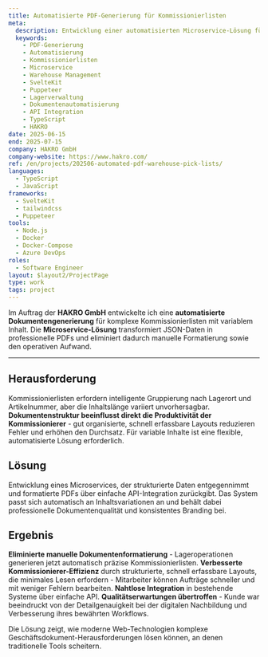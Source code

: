 ```yaml
---
title: Automatisierte PDF-Generierung für Kommissionierlisten
meta:
  description: Entwicklung einer automatisierten Microservice-Lösung für die PDF-Generierung von Kommissionierlisten bei HAKRO GmbH. Transformation von JSON-Daten in professionelle, strukturierte PDFs mit intelligenter Gruppierung und optimierter Benutzerfreundlichkeit für Lageroperationen.
  keywords:
    - PDF-Generierung
    - Automatisierung
    - Kommissionierlisten
    - Microservice
    - Warehouse Management
    - SvelteKit
    - Puppeteer
    - Lagerverwaltung
    - Dokumentenautomatisierung
    - API Integration
    - TypeScript
    - HAKRO
date: 2025-06-15
end: 2025-07-15
company: HAKRO GmbH
company-website: https://www.hakro.com/
ref: /en/projects/202506-automated-pdf-warehouse-pick-lists/
languages:
  - TypeScript
  - JavaScript
frameworks:
  - SvelteKit
  - tailwindcss
  - Puppeteer
tools:
  - Node.js
  - Docker
  - Docker-Compose
  - Azure DevOps
roles:
  - Software Engineer
layout: $layout2/ProjectPage
type: work
tags: project
---
```


Im Auftrag der **HAKRO GmbH** entwickelte ich eine **automatisierte Dokumentengenerierung** für komplexe Kommissionierlisten mit variablem Inhalt. Die **Microservice-Lösung** transformiert JSON-Daten in professionelle PDFs und eliminiert dadurch manuelle Formatierung sowie den operativen Aufwand.

---

## Herausforderung

Kommissionierlisten erfordern intelligente Gruppierung nach Lagerort und Artikelnummer, aber die Inhaltslänge variiert unvorhersagbar. **Dokumentenstruktur beeinflusst direkt die Produktivität der Kommissionierer** - gut organisierte, schnell erfassbare Layouts reduzieren Fehler und erhöhen den Durchsatz. Für variable Inhalte ist eine flexible, automatisierte Lösung erforderlich.

## Lösung

Entwicklung eines Microservices, der strukturierte Daten entgegennimmt und formatierte PDFs über einfache API-Integration zurückgibt. Das System passt sich automatisch an Inhaltsvariationen an und behält dabei professionelle Dokumentenqualität und konsistentes Branding bei.

## Ergebnis

**Eliminierte manuelle Dokumentenformatierung** - Lageroperationen generieren jetzt automatisch präzise Kommissionierlisten. **Verbesserte Kommissionierer-Effizienz** durch strukturierte, schnell erfassbare Layouts, die minimales Lesen erfordern - Mitarbeiter können Aufträge schneller und mit weniger Fehlern bearbeiten. **Nahtlose Integration** in bestehende Systeme über einfache API. **Qualitätserwartungen übertroffen** - Kunde war beeindruckt von der Detailgenauigkeit bei der digitalen Nachbildung und Verbesserung ihres bewährten Workflows.

Die Lösung zeigt, wie moderne Web-Technologien komplexe Geschäftsdokument-Herausforderungen lösen können, an denen traditionelle Tools scheitern.
